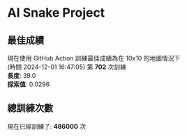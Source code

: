 
# AI Snake Project

## **最佳成績**

現在使用 GitHub Action 訓練最佳成績為在 10x10 的地圖情況下  
(時間 2024-12-01 16:47:05) 第 **702** 次訓練  
**長度**: 39.0  
**探索值**: 0.0296



## 總訓練次數
現在已經訓練了: **486000** 次
